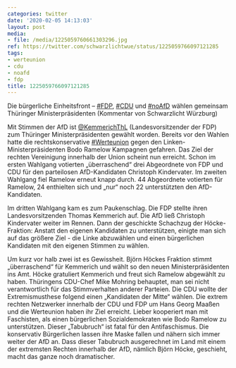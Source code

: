 ```yaml
---
categories: twitter
date: '2020-02-05 14:13:03'
layout: post
media:
- file: /media/1225059760661303296.jpg
ref: https://twitter.com/schwarzlichtwue/status/1225059766097121285
tags:
- werteunion
- cdu
- noafd
- fdp
title: 1225059766097121285
---
```

Die bürgerliche Einheitsfront – [#FDP](/t/fdp), [#CDU](/t/cdu) und [#noAfD](/t/noafd) wählen gemeinsam Thüringer Ministerpräsidenten (Kommentar von Schwarzlicht Würzburg)



Mit Stimmen der AfD ist [@KemmerichThL](https://twitter.com/KemmerichThL)  (Landesvorsitzender der FDP) zum Thüringer Ministerpräsidenten gewählt worden. 
Bereits vor den Wahlen hatte die rechtskonservative [#Werteunion](/t/werteunion) gegen den Linken-Ministerpräsidenten Bodo Ramelow Kampagnen gefahren. Das Ziel der rechten Vereinigung innerhalb der Union scheint nun erreicht.
Schon im ersten Wahlgang votierten „überraschend“ drei Abgeordnete von FDP und CDU für den parteilosen AfD-Kandidaten Christoph Kindervater. Im zweiten Wahlgang fiel Ramelow erneut knapp durch.
44 Abgeordnete votierten für Ramelow, 24 enthielten sich und „nur“ noch 22 unterstützten den AfD-Kandidaten.



Im dritten Wahlgang kam es zum Paukenschlag. Die FDP stellte ihren Landesvorsitzenden Thomas Kemmerich auf. Die AfD ließ Christoph Kindervater weiter im Rennen.
Dann der geschickte Schachzug der Höcke-Fraktion: Anstatt den eigenen Kandidaten zu unterstützen, einigte man sich auf das größere Ziel - die Linke abzuwählen und einen bürgerlichen Kandidaten mit den eigenen Stimmen zu wählen. 



Um kurz vor halb zwei ist es Gewissheit.
Björn Höckes Fraktion stimmt „überraschend“ für Kemmerich und wählt so den neuen Ministerpräsidenten ins Amt. Höcke gratuliert Kemmerich und freut sich Ramelow abgewählt zu haben.
Thüringens CDU-Chef Mike Mohring behauptet, man sei nicht verantwortlich für das Stimmverhalten anderer Parteien. Die CDU wollte der Extremismusthese folgend einen „Kandidaten der Mitte“ wählen.
Die extrem rechten Netzwerker innerhalb der CDU und FDP um Hans Georg Maaßen und die Werteunion haben ihr Ziel erreicht. Lieber kooperiert man mit Faschisten, als einen bürgerlichen Sozialdemokraten wie Bodo Ramelow zu unterstützen.
Dieser „Tabubruch“ ist fatal für den Antifaschismus. Die konservativ Bürgerlichen lassen ihre Maske fallen und nähern sich immer weiter der AfD an.
Dass dieser Tabubruch ausgerechnet im Land mit einem der extremsten Rechten innerhalb der AfD, nämlich Björn Höcke, geschieht, macht das ganze noch dramatischer.
